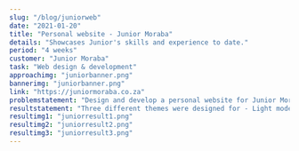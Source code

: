 ```yaml
---
slug: "/blog/juniorweb"
date: "2021-01-20"
title: "Personal website - Junior Moraba"
details: "Showcases Junior's skills and experience to date."
period: "4 weeks"
customer: "Junior Moraba"
task: "Web design & development"
approachimg: "juniorbanner.png"
bannerimg: "juniorbanner.png"
link: "https://juniormoraba.co.za"
problemstatement: "Design and develop a personal website for Junior Moraba that showcases his skills and experience."
resultstatement: "Three different themes were designed for - Light mode, Default mode and Dark mode."
resultimg1: "juniorresult1.png"
resultimg2: "juniorresult2.png"
resultimg3: "juniorresult3.png"
---
```



